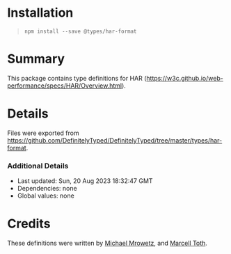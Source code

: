 # Installation
> `npm install --save @types/har-format`

# Summary
This package contains type definitions for HAR (https://w3c.github.io/web-performance/specs/HAR/Overview.html).

# Details
Files were exported from https://github.com/DefinitelyTyped/DefinitelyTyped/tree/master/types/har-format.

### Additional Details
 * Last updated: Sun, 20 Aug 2023 18:32:47 GMT
 * Dependencies: none
 * Global values: none

# Credits
These definitions were written by [Michael Mrowetz](https://github.com/micmro), and [Marcell Toth](https://github.com/marcelltoth).
